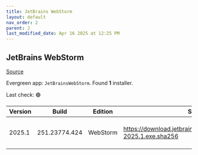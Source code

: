 ```yaml
---
title: JetBrains WebStorm
layout: default
nav_order: 2
parent: J
last_modified_date: Apr 16 2025 at 12:25 PM
---
```


## JetBrains WebStorm

[Source](https://www.jetbrains.com/webstorm)

Evergreen app: `JetBrainsWebStorm`. Found **1** installer.

Last check: 🟢

| Version | Build         | Edition  | Sha256                                                             | Date      | Size      | Type | URI                                                                                                                        |
| ------- | ------------- | -------- | ------------------------------------------------------------------ | --------- | --------- | ---- | -------------------------------------------------------------------------------------------------------------------------- |
| 2025.1  | 251.23774.424 | WebStorm | https://download.jetbrains.com/webstorm/WebStorm-2025.1.exe.sha256 | 16/4/2025 | 840525416 | exe  | [https://download.jetbrains.com/webstorm/WebStorm-2025.1.exe](https://download.jetbrains.com/webstorm/WebStorm-2025.1.exe) |
